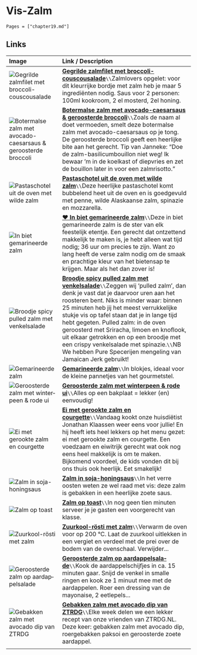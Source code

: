 # Vis-Zalm

```@contents
Pages = ["chapter19.md"]
```

## Links

| Image| Link / Description |
| :--- | :--- |
| ![Gegrilde zalmfilet met broccoli-couscousalade](https://static.ah.nl/static/recepten/img_RAM_PRD167760_890x594_JPG.jpg) | **[Gegrilde zalmfilet met broccoli-couscousalade](https://www.ah.nl/allerhande/recept/R-R1197024/gegrilde-zalmfilet-met-broccoli-couscousalade)**``\\``Zalmlovers opgelet: voor dit kleurrijke bordje met zalm heb je maar 5 ingrediënten nodig. Saus voor 2 personen: 100ml kookroom, 2 el mosterd, 2el honing. |
| ![Botermalse zalm met avocado-caesarsaus & geroosterde broccoli](https://deliciousmagazine.nl/app/uploads/2018/09/Broccoli_preview-1-681x1024.jpg) | **[Botermalse zalm met avocado-caesarsaus & geroosterde broccoli](https://deliciousmagazine.nl/recepten/botermalse-zalm-met-avocado-caesarsaus-geroosterde-broccoli/)**``\\``Zoals de naam al doet vermoeden, smelt deze botermalse zalm met avocado-caesarsaus op je tong. De geroosterde broccoli geeft een heerlijke bite aan het gerecht. Tip van Janneke: “Doe de zalm-basilicumbouillon niet weg! Ik bewaar ’m in de koelkast of diepvries en zet de bouillon later in voor een zalmrisotto.” |
| ![Pastaschotel uit de oven met wilde zalm](https://img.culy.nl/images/XStjOTRgIPhxSH-NSodMPFHT_PE=/860x303/filters:quality(80):format(jpeg):background_color(fff)/https%3A%2F%2Fwww.culy.nl%2Fwp-content%2Fuploads%2F2014%2F06%2FCuly00012.jpg) | **[Pastaschotel uit de oven met wilde zalm](https://www.culy.nl/recepten/pastaschotel-uit-de-oven-met-wilde-zalm/?utm_campaign=Culy%27s%20recept%20van%20de%20dag&utm_medium=email&utm_source=Revue%20newsletter)**``\\``Deze heerlijke pastaschotel komt bubbelend heet uit de oven en is goedgevuld met penne, wilde Alaskaanse zalm, spinazie en mozzarella. |
| ![In biet gemarineerde zalm](https://www.francescakookt.nl/wp-content/uploads/2020/12/in-biet-gemarineerde-zalm-met-citroencreme-1.jpg) | **[♥ In biet gemarineerde zalm](https://www.francescakookt.nl/in-biet-gemarineerde-zalm-met-citroencreme/)**``\\``Deze in biet gemarineerde zalm is de ster van elk feestelijk etentje. Een gerecht dat ontzettend makkelijk te maken is, je hebt alleen wat tijd nodig; 36 uur om precies te zijn. Want zo lang heeft de verse zalm nodig om de smaak en prachtige kleur van het bietensap te krijgen. Maar als het dan zover is! |
| ![Broodje spicy pulled zalm met venkelsalade]() | **[Broodje spicy pulled zalm met venkelsalade](https://www.culy.nl/recepten/broodje-pulled-zalm/)**``\\``Zeggen wij ‘pulled zalm’, dan denk je vast dat je daarvoor uren aan het roosteren bent. Niks is minder waar: binnen 25 minuten heb jij het meest verrukkelijke stukje vis op tafel staan dat je in lange tijd hebt gegeten. Pulled zalm: in de oven geroosterd met Sriracha, limoen en knoflook, uit elkaar getrokken en op een broodje met een crispy venkelsalade met spinazie.``\\``NB We hebben Pure Specerijen mengeling van Jamaican Jerk gebruikt!|
| ![Ge­ma­ri­neer­de zalm](https://static.ah.nl/static/recepten/img_008776_445x297_JPG.jpg) | **[Ge­ma­ri­neer­de zalm](https://www.ah.nl/allerhande/recept/R-R870020/gemarineerde-zalm)**``\\``In blokjes, ideaal voor de kleine pannetjes van het gourmetstel. |
| ![Ge­roos­ter­de zalm met win­ter­peen & ro­de ui](https://static.ah.nl/static/recepten/img_RAM_PRD123748_445x297_JPG.jpg) | **[Ge­roos­ter­de zalm met win­ter­peen & ro­de ui](https://www.ah.nl/allerhande/recept/R-R1193017/geroosterde-zalm-met-winterpeen-en-rode-ui)**``\\``Alles op een bakplaat = lekker (en) eenvoudig! |
| ![Ei met gerookte zalm en courgette](https://www.francescakookt.nl/wp-content/uploads/2019/08/ei-met-gerookte-zalm-en-courgette-1.jpg) | **[Ei met gerookte zalm en courgette](https://www.francescakookt.nl/ei-met-gerookte-zalm-en-courgette/)**``\\``Vandaag kookt onze huisdiëtist Jonathan Klaassen weer eens voor jullie! En hij heeft iets heel lekkers op het menu gezet: ei met gerookte zalm en courgette. Een voedzaam en eiwitrijk gerecht wat ook nog eens heel makkelijk is om te maken. Bijkomend voordeel, de kids vonden dit bij ons thuis ook heerlijk. Eet smakelijk! |
| ![Zalm in so­ja-ho­ning­saus](https://static.ah.nl/static/recepten/img_007083_445x297_JPG.jpg) | **[Zalm in so­ja-ho­ning­saus](https://www.ah.nl/allerhande/recept/R-R697390/zalm-in-soja-honingsaus)**``\\``In het verre oosten weten ze wel raad met vis: deze zalm is gebakken in een heerlijke zoete saus. |
| ![Zalm op toast](https://static.ah.nl/static/recepten/img_006221_445x297_JPG.jpg) | **[Zalm op toast](https://www.ah.nl/allerhande/recept/R-R597386/zalm-op-toast)**``\\``In nog geen tien minuten serveer je je gasten een voorgerecht van klasse. |
| ![Zuur­kool-rös­ti met zalm](https://static.ah.nl/static/recepten/img_006867_445x297_JPG.jpg) | **[Zuur­kool-rös­ti met zalm](https://www.ah.nl/allerhande/recept/R-R674470/zuurkool-rosti-met-zalm)**``\\``Verwarm de oven voor op 200 °C. Laat de zuurkool uitlekken in een vergiet en verdeel met de prei over de bodem van de ovenschaal. Verwijder... |
| ![Ge­roos­ter­de zalm op aard­ap­pel­sa­la­de](https://static.ah.nl/static/recepten/img_014133_445x297_JPG.jpg) | **[Ge­roos­ter­de zalm op aard­ap­pel­sa­la­de](https://www.ah.nl/allerhande/recept/R-R540828/geroosterde-zalm-op-aardappelsalade)**``\\``Kook de aardappelschijfjes in ca. 15 minuten gaar. Snijd de venkel in smalle ringen en kook ze 1 minuut mee met de aardappelen. Roer een dressing van de mayonaise, 2 eetlepels... |
| ![Gebakken zalm met avocado dip van ZTRDG](https://img.culy.nl/images/2WsPUM1OhO2INLI-S1LqbUEHw7E=/768x271/smart/filters:format(jpeg):quality(80)/https%3A%2F%2Fwww.culy.nl%2Fwp-content%2Fuploads%2F2016%2F07%2F0009180_gebakken-zalm-met-avocado-dip.jpeg) | **[Gebakken zalm met avocado dip van ZTRDG](https://www.culy.nl/recepten/gebakken-zalm-met-avocado-dip-van-ztrdg/)**``\\``Elke week delen we een lekker recept van onze vrienden van ZTRDG.NL. Deze keer: gebakken zalm met avocado dip, roergebakken paksoi en geroosterde zoete aardappel. |
||